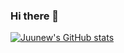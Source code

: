 ### Hi there 👋

[![Juunew's GitHub stats](https://github-readme-stats.vercel.app/api?username=Juunew)](https://github.com/anuraghazra/github-readme-stats)

<!--
**Juunew/Juunew** is a ✨ _special_ ✨ repository because its `README.md` (this file) appears on your GitHub profile.

Here are some ideas to get you started:

- 🔭 I’m currently working on ...
- 🌱 I’m currently learning ...
- 👯 I’m looking to collaborate on ...
- 🤔 I’m looking for help with ...
- 💬 Ask me about ...
- 📫 How to reach me: ...
- 😄 Pronouns: ...
- ⚡ Fun fact: ...
-->
